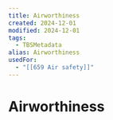 ```yaml
---
title: Airworthiness
created: 2024-12-01
modified: 2024-12-01
tags:
  - TBSMetadata
alias: Airworthiness
usedFor:
  - "[[659 Air safety]]"
---
```

# Airworthiness
